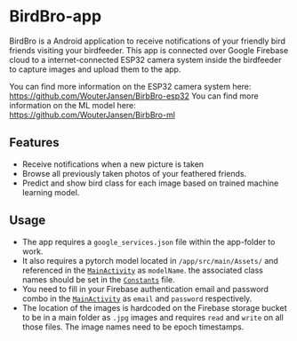 
# BirdBro-app

BirdBro is a Android application to receive notifications of your friendly bird friends visiting your birdfeeder.
This app is connected over Google Firebase cloud to a internet-connected ESP32 camera system inside the birdfeeder to capture images and upload them to the app. 

You can find more information on the ESP32 camera system here: https://github.com/WouterJansen/BirbBro-esp32
You can find more information on the ML model here: https://github.com/WouterJansen/BirbBro-ml

##  Features

  - Receive notifications when a new picture is taken
  - Browse all previously taken photos of your feathered friends.
  - Predict and show bird class for each image based on trained machine learning model. 
  
##  Usage

  - The app requires a `google_services.json` file within the app-folder to work.   
  - It also requires a pytorch model located in `/app/src/main/Assets/` and referenced in the [`MainActivity`](app/src/main/java/be/birbbro/java/MainActivity.java) as `modelName`. the associated class names should be set in the [`Constants`](app/src/main/java/be/birbbro/java/Constants.java) file. 
  - You need to fill in your Firebase authentication email and password combo in the [`MainActivity`](app/src/main/java/be/birbbro/java/MainActivity.java)  as `email` and  `password` respectively.
  - The location of the images is hardcoded on the Firebase storage bucket to be in a main folder as `.jpg` images and requires `read` and `write` on all those files. The image names need to be epoch timestamps. 
